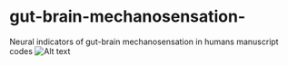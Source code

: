 # gut-brain-mechanosensation-
Neural indicators of gut-brain mechanosensation in humans manuscript codes
![Alt text](assets/braib-2.svg "Image Title")
